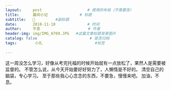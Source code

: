 ```yaml
---
layout:     post                    # 使用的布局（不需要改）
title:      晨间小记              # 标题 
subtitle:   💪         #副标题
date:       2018-11-10              # 时间
author:     不息                     # 作者
header-img: img/IMG_8709.JPG   #这篇文章标题背景图片
catalog: false                       # 是否归档
tags:        小扎                       #标签
  
---
```

这一周没怎么学习，好像从考完托福的时候开始就有一点放松了，果然人是需要被监督的。
不管怎么说，从今天开始要好好努力了，人懒惰是不好的。
清空自己的脑袋，专心学习。
至于那些我心心念念的东西，不要急，慢慢来吧。
加油，不息。
